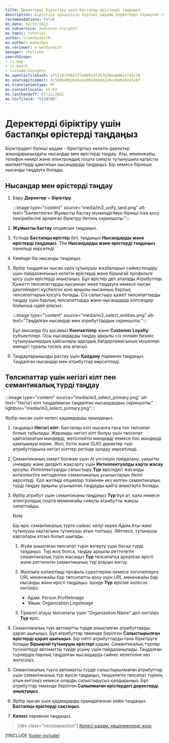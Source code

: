 ```yaml
---
title: Деректерді біріктіру үшін бастапқы өрістерді таңдаңыз
description: Біріктіру процесінің бірінші қадамы деректерді бірыңғай тұтынушы профиліне салыстыру үшін нысандарды, атрибуттарды, бастапқы кілттерді және семантикалық түрлерді таңдау болып табылады.
recommendations: false
ms.date: 04/22/2022
ms.subservice: audience-insights
ms.topic: tutorial
author: v-wendysmith
ms.author: mukeshpo
ms.reviewer: v-wendysmith
manager: shellyha
searchScope:
- ci-map
- ci-match
- customerInsights
ms.openlocfilehash: a75218c996b277e00924f2b7b38ea686a1f4dc38
ms.sourcegitcommit: 3c5b0b40b2b45e420015bbdd228ce0e610245e6f
ms.translationtype: MT
ms.contentlocale: kk-KZ
ms.lasthandoff: 07/12/2022
ms.locfileid: "9139789"
---
```

# <a name="select-source-fields-for-data-unification"></a>Деректерді біріктіру үшін бастапқы өрістерді таңдаңыз

Біріктірудегі бірінші қадам - біріктіргіңіз келетін деректер жиындарыңыздағы нысандар мен өрістерді таңдау. Аты, мекенжайы, телефон нөмірі және электрондық пошта сияқты тұтынушыға қатысты мәліметтерді қамтитын нысандарды таңдаңыз. Бір немесе бірнеше нысанды таңдауға болады.

## <a name="select-entities-and-fields"></a>Нысандар мен өрістерді таңдау

1. Бару **Деректер** > **Біріктіру**.

   :::image type="content" source="media/m3_unify_land.png" alt-text="Бөлектелген Жұмысты бастау мүмкіндігімен бірінші іске қосу тәжірибесіне арналған біріктіру бетінің скриншоты.":::

1. **Жұмысты бастау** опциясын таңдаңыз.

1. Үстінде **Бастапқы өрістер** бет, таңдаңыз **Нысандарды және өрістерді таңдаңыз**. The **Нысандарды және өрістерді таңдаңыз** панельді көрсетеді.

1. Кемінде бір нысанды таңдаңыз.

1. Әрбір таңдалған нысан үшін тұтынушы жазбаларын сәйкестендіру үшін пайдаланғыңыз келетін өрістерді және бірыңғай профильге қосу үшін өрістерді анықтаңыз. Бұл өрістер деп аталады *Атрибуттар*. Қажетті төлсипаттарды нысаннан жеке таңдауға немесе нысан деңгейіндегі құсбелгіні қою арқылы нысанның барлық төлсипаттарын қосуға болады. Сіз салыстыру қажет төлсипаттарды таңдау үшін барлық төлсипаттарда және нысандарда кілтсөздер бойынша іздей аласыз.

   :::image type="content" source="media/m3_select_entities.png" alt-text="Таңдалған нысандар мен атрибуттардың скриншоты.":::

   Бұл мысалда біз қосамыз **Контактілер** және **Customer Loyalty** субъектілері. Осы нысандарды таңдау арқылы сіз онлайн бизнес тұтынушылардың қайсылары адалдық бағдарламасының мүшелері екендігі туралы түсінік ала аласыз.

1. Таңдауларыңызды растау үшін **Қолдану** пәрменін таңдаңыз. Таңдалған нысандар мен атрибуттар көрсетіледі.

## <a name="select-primary-key-and-semantic-type-for-attributes"></a>Төлсипаттар үшін негізгі кілт пен семантикалық түрді таңдау

   :::image type="content" source="media/m3_select_primary.png" alt-text="Негізгі кілт таңдалмаған таңдалған нысандардың скриншоты." lightbox="media/m3_select_primary.png":::

Әрбір нысан үшін келесі қадамдарды орындаңыз.

1. таңдаңыз **Негізгі кілт**. Бастапқы кілт нысанға ғана тән төлсипат болып табылады. Жарамды негізгі кілт болуы үшін төлсипат қайталанатын мәндерді, жетіспейтін мәндерді немесе бос мәндерді қамтымауы керек. Жол, бүтін және GUID деректер түрі атрибуттарына негізгі кілттер ретінде қолдау көрсетіледі.

1. Семантиканың смарт болжам үшін AI үлгілерін пайдалану, уақытты үнемдеу және дәлдікті жақсарту үшін **Интеллектуалды карта жасау** қосулы. Интеллектуалды салыстыру **Түр** өрісіндегі жасанды интеллектіге негізделген семантикалық ұсыныстарын бөліп көрсетеді. Қол жетімді опциялар тізімінен кез келген семантикалық түрді таңдау арқылы ұсынылған таңдауды қайта анықтауға болады.

1. Әрбір атрибут үшін семантиканы таңдаңыз **Түр** бұл ат, қала немесе электрондық пошта мекенжайы сияқты атрибутты жақсы сипаттайды.

   > [!NOTE]
   > Бір өріс семантикалық түрге сәйкес келуі керек *Адам.Аты-жөні* тұтынушы картасына тұтынушы атын толтыру. Әйтпесе, тұтынушы карталары атсыз болып шығады.

   1. Жүйе анықтаған төлсипат түрін өзгерту үшін басқа түрді таңдаңыз. Түр жоқ болса, таңдау арқылы реттелетін семантикалық түрін жасаңыз **Түр** төлсипатқа арналған өрісті және реттелетін семантикалық түр атауын енгізу.

   1. Жалпыға қолжетімді профиль суреттеріне немесе логотиптерге URL мекенжайы бар төлсипатты қосу үшін URL мекенжайы бар нысанды және өрісті таңдаңыз. Ішінде **Түр** өрісіне келесіні енгізіңіз:
      - Адам: Person.ProfileImagе
      - Ұйым: Organization.LogoImage

   1. Тіркелгі атауы төлсипаты үшін "Organization.Name" деп енгізіңіз **Түр** өріс.

1. Семантикалық түрі автоматты түрде анықталған атрибуттарды қарап шығыңыз. Бұл атрибуттар төменде берілген **Салыстырылған өрістерді қарап шығыңыз**. Бір типті атрибуттарды ғана біріктіруге болады **Бірыңғай тұтынушы өрістері** қадам. Семантикалық түрлер түсініктерді автоматты түрде ұсыну үшін пайдаланылады. Таңдалған түрлердің барлық таңдалған нысандарда сәйкес келетініне көз жеткізіңіз.

1. Семантикалық түрге автоматты түрде салыстырылмаған атрибуттар үшін семантикалық түр өрісін таңдаңыз, теңшелетін төлсипат түрінің атын енгізіңіз немесе оларды салыстырусыз қалдырыңыз. Бұл атрибуттар төменде берілген **Салылмаған өрістердегі деректерді анықтаңыз**.

1. Әрбір нысан үшін қадамдарды орындағаннан кейін таңдаңыз **Бастапқы өрістерді сақтаңыз**.

1. **Келесі** пәрменін таңдаңыз.

> [!div class="nextstepaction"]
> [Келесі қадам: көшірмелерді жою](remove-duplicates.md)

[!INCLUDE [footer-include](includes/footer-banner.md)]
